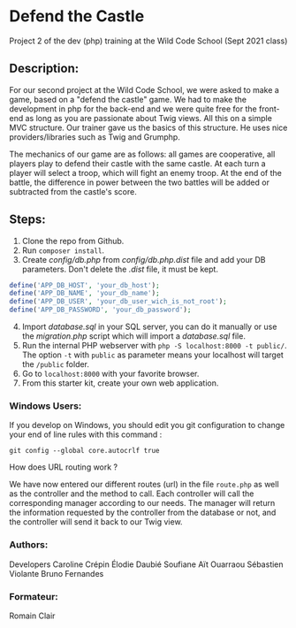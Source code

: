 # Defend the Castle

Project 2 of the dev (php) training at the Wild Code School (Sept 2021 class)

## Description: 
For our second project at the Wild Code School, we were asked to make a game, based on a "defend the castle" game. We had to make the development in php for the back-end and we were quite free for the front-end as long as you are passionate about Twig views. All this on a simple MVC structure. Our trainer gave us the basics of this structure. He uses nice providers/libraries such as Twig and Grumphp.

The mechanics of our game are as follows: all games are cooperative, all players play to defend their castle with the same castle. At each turn a player will select a troop, which will fight an enemy troop. At the end of the battle, the difference in power between the two battles will be added or subtracted from the castle's score.

## Steps:
1. Clone the repo from Github.
2. Run `composer install`.
3. Create *config/db.php* from *config/db.php.dist* file and add your DB parameters. Don't delete the *.dist* file, it must be kept.

```php
define('APP_DB_HOST', 'your_db_host');
define('APP_DB_NAME', 'your_db_name');
define('APP_DB_USER', 'your_db_user_wich_is_not_root');
define('APP_DB_PASSWORD', 'your_db_password');
```
4. Import *database.sql* in your SQL server, you can do it manually or use the *migration.php* script which will import a *database.sql* file.
5. Run the internal PHP webserver with `php -S localhost:8000 -t public/`. The option `-t` with `public` as parameter means your localhost will target the `/public` folder.
6. Go to `localhost:8000` with your favorite browser.
7. From this starter kit, create your own web application.

### Windows Users:

If you develop on Windows, you should edit you git configuration to change your end of line rules with this command :

`git config --global core.autocrlf true`

How does URL routing work ?

We have now entered our different routes (url) in the file `route.php` as well as the controller and the method to call. Each controller will call the corresponding manager according to our needs. The manager will return the information requested by the controller from the database or not, and the controller will send it back to our Twig view.

### Authors:
Developers
Caroline Crépin
Élodie Daubié
Soufiane Aït Ouarraou
Sébastien Violante
Bruno Fernandes

### Formateur:
Romain Clair